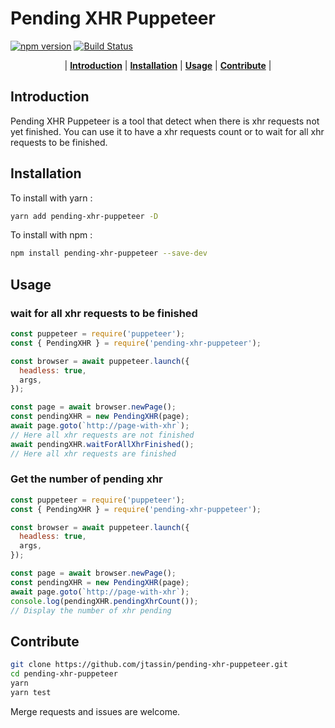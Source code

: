 # Pending XHR Puppeteer

[![npm version](https://badge.fury.io/js/pending-xhr-puppeteer.svg)](https://badge.fury.io/js/pending-xhr-puppeteer)
[![Build Status](https://travis-ci.org/jtassin/pending-xhr-puppeteer.svg?branch=master)](https://travis-ci.org/jtassin/pending-xhr-puppeteer)

<p align="center">
  | <b><a href="#introduction">Introduction</a></b>
  | <b><a href="#installation">Installation</a></b>
  | <b><a href="#usage">Usage</a></b>
  | <b><a href="#contribute">Contribute</a></b> |
</p>

## Introduction

Pending XHR Puppeteer is a tool that detect when there is xhr requests not yet finished. You can use it to have a xhr requests count or to wait for all xhr requests to be finished.

## Installation

To install with yarn :

```bash
yarn add pending-xhr-puppeteer -D
```

To install with npm :

```bash
npm install pending-xhr-puppeteer --save-dev
```

## Usage

### wait for all xhr requests to be finished

```javascript
const puppeteer = require('puppeteer');
const { PendingXHR } = require('pending-xhr-puppeteer');

const browser = await puppeteer.launch({
  headless: true,
  args,
});

const page = await browser.newPage();
const pendingXHR = new PendingXHR(page);
await page.goto(`http://page-with-xhr`);
// Here all xhr requests are not finished
await pendingXHR.waitForAllXhrFinished();
// Here all xhr requests are finished
```

### Get the number of pending xhr

```javascript
const puppeteer = require('puppeteer');
const { PendingXHR } = require('pending-xhr-puppeteer');

const browser = await puppeteer.launch({
  headless: true,
  args,
});

const page = await browser.newPage();
const pendingXHR = new PendingXHR(page);
await page.goto(`http://page-with-xhr`);
console.log(pendingXHR.pendingXhrCount());
// Display the number of xhr pending
```

## Contribute

```bash
git clone https://github.com/jtassin/pending-xhr-puppeteer.git
cd pending-xhr-puppeteer
yarn
yarn test
```

Merge requests and issues are welcome.
